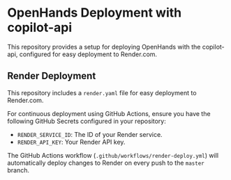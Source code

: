 
# OpenHands Deployment with copilot-api

This repository provides a setup for deploying OpenHands with the copilot-api, configured for easy deployment to Render.com.

## Render Deployment

This repository includes a `render.yaml` file for easy deployment to Render.com. 

For continuous deployment using GitHub Actions, ensure you have the following GitHub Secrets configured in your repository:

- `RENDER_SERVICE_ID`: The ID of your Render service.
- `RENDER_API_KEY`: Your Render API key.

The GitHub Actions workflow (`.github/workflows/render-deploy.yml`) will automatically deploy changes to Render on every push to the `master` branch.


